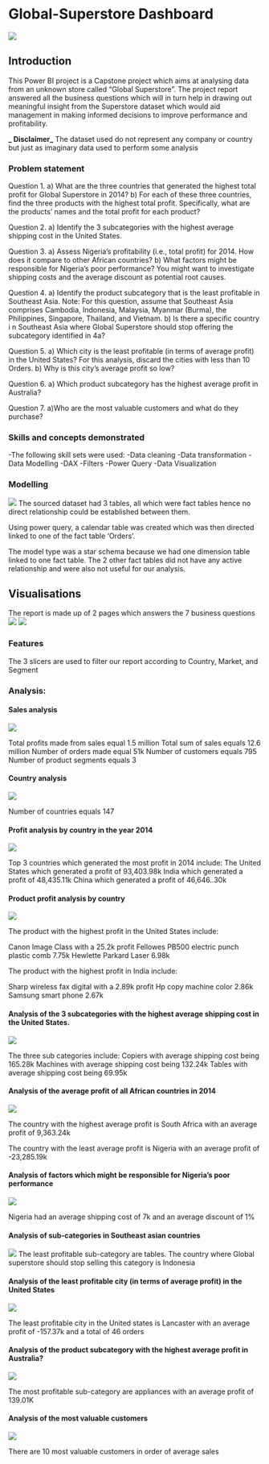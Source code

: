 # Global-Superstore Dashboard

![](https://github.com/Tah-Stephanie/CAPSTONE-PROJECT/blob/main/Cover%20Page.png)

## Introduction
This Power BI project is a Capstone project which aims at analysing data from an unknown store called “Global Superstore”. The project report answered all the business questions which will in turn help in drawing out meaningful insight from the Superstore dataset which would aid management in making informed decisions to improve performance and profitability.

**_ Disclaimer_** The dataset used do not represent any company or country but just as imaginary data used to perform some analysis

### Problem statement

Question 1. a) What are the three countries that generated the highest total profit for Global Superstore in 2014? b) For each of these three countries, find the three products with the highest total profit. Specifically, what are the products’ names and the total profit for each product? 

Question 2. a) Identify the 3 subcategories with the highest average shipping cost in the United States. 

Question 3. a) Assess Nigeria’s profitability (i.e., total profit) for 2014. How does it compare to other African countries? b) What factors might be responsible for Nigeria’s poor performance? You might want to investigate shipping costs and the average discount as potential root causes. 

Question 4. a) Identify the product subcategory that is the least profitable in Southeast Asia. Note: For this question, assume that Southeast Asia comprises Cambodia, Indonesia, Malaysia, Myanmar (Burma), the Philippines, Singapore, Thailand, and Vietnam. b) Is there a specific country i n Southeast Asia where Global Superstore should stop offering the subcategory identified in 4a?

 Question 5. a) Which city is the least profitable (in terms of average profit) in the United States? For this analysis, discard the cities with less than 10 Orders. b) Why is this city’s average profit so low? 

Question 6. a) Which product subcategory has the highest average profit in Australia?
 
Question 7. a)Who are the most valuable customers and what do they purchase?

### Skills and concepts demonstrated

-The following skill sets were used: 
-Data cleaning
-Data transformation
-Data Modelling
-DAX
-Filters
-Power Query
-Data Visualization

### Modelling
![](https://github.com/Tah-Stephanie/CAPSTONE-PROJECT/blob/main/Data%20Model%20Global%20superstore.png)
The sourced dataset had 3 tables, all which were fact tables hence no direct relationship could be established between them.

Using power query, a calendar table was created which was then directed linked to one of the fact table ‘Orders’.

The model type was a star schema because we had one dimension table linked to one fact table. The 2 other fact tables did not have any active relationship and were also not useful for our analysis.

## Visualisations
The report is made up of 2 pages which answers the 7 business questions
![](https://github.com/Tah-Stephanie/CAPSTONE-PROJECT/blob/main/Global%20Superstore%20Dashboard%201.png)
![](https://github.com/Tah-Stephanie/CAPSTONE-PROJECT/blob/main/Global%20superstore%20Dashboard%202.png)

### Features
The 3 slicers are used to filter our report according to Country, Market, and Segment

### Analysis:

#### Sales analysis

![](https://github.com/Tah-Stephanie/CAPSTONE-PROJECT/blob/main/Sales%20Analysis.png)

Total profits made from sales equal 1.5 million
Total sum of sales equals 12.6 million
Number of orders made equal 51k
Number of customers equals 795
Number of product segments equals 3

#### Country analysis
![](https://github.com/Tah-Stephanie/CAPSTONE-PROJECT/blob/main/Country%20Analysis.png)

Number of countries equals 147
#### Profit analysis by country in the year 2014
![](https://github.com/Tah-Stephanie/CAPSTONE-PROJECT/blob/main/Profit%20analysis%20by%20country.png)

Top 3 countries which generated the most profit in 2014 include:
 The United States which generated a profit of 93,403.98k
 India  which generated a profit of 48,435.11k
 China  which generated a profit of 46,646..30k
 
#### Product profit analysis by country
![](https://github.com/Tah-Stephanie/CAPSTONE-PROJECT/blob/main/Product%20profit%20analysis.png)

The product with the highest profit in the United States include:

Canon Image Class with a 25.2k profit
Fellowes PB500 electric punch plastic comb 7.75k
Hewlette Parkard Laser 6.98k

The product with the highest profit in India include:

Sharp wireless fax digital  with a 2.89k profit
Hp copy machine color 2.86k
Samsung smart phone 2.67k

#### Analysis of the 3 subcategories with the highest average shipping cost in the United States.
![](https://github.com/Tah-Stephanie/CAPSTONE-PROJECT/blob/main/Avearge%20profit%20of%20African%20countries.png)

The three sub categories include:
Copiers with average shipping cost being 165.28k
Machines with average shipping cost being 132.24k
Tables with average shipping cost being 69.95k


#### Analysis of the average profit of all African countries in 2014
![](https://github.com/Tah-Stephanie/CAPSTONE-PROJECT/blob/main/Nigeria's%20poor%20performance.png) 


The country with the highest average profit is South Africa with an average profit of 9,363.24k

The country with the least average profit is Nigeria with an average profit of -23,285.19k

#### Analysis of factors which might be responsible for Nigeria’s poor performance
![](https://github.com/Tah-Stephanie/CAPSTONE-PROJECT/blob/main/Factors%20responsible%20for%20Nigeria's%20poor%20performance.png)

Nigeria had an average shipping cost of 7k and an average discount of 1%

#### Analysis of sub-categories in Southeast asian countries
![](https://github.com/Tah-Stephanie/CAPSTONE-PROJECT/blob/main/Sub-category%20in%20South%20asian%20Countries.png
)
The least profitable sub-category are tables. 
The country where Global superstore should stop selling this category is Indonesia

#### Analysis of the least profitable city (in terms of average profit) in the United States
![](https://github.com/Tah-Stephanie/CAPSTONE-PROJECT/blob/main/Least%20profitablecity%20in%20the%20USA%20acoording%20to%20orders.png)

The least profitable city in the United states is Lancaster with an average profit of -157.37k and a total of 46 orders

#### Analysis of the  product subcategory with the highest average profit in Australia?
![](https://github.com/Tah-Stephanie/CAPSTONE-PROJECT/blob/main/Least%20profitable%20sub-category%20in%20the%20USA.png)

The most profitable sub-category are appliances with an average profit of 139.01K

#### Analysis of the most valuable customers
![](https://github.com/Tah-Stephanie/CAPSTONE-PROJECT/blob/main/Most%20Valuable%20customers.png)

There are 10 most valuable customers in order of average sales




